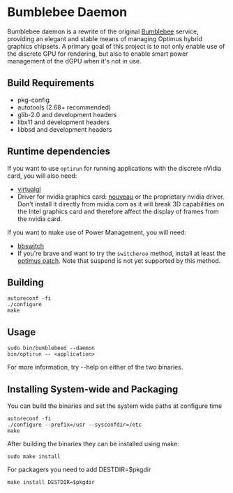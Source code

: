 Bumblebee Daemon
=================

Bumblebee daemon is a rewrite of the original
[Bumblebee](https://github.com/Bumblebee-Project/Bumblebee)
service, providing an elegant and stable means of managing Optimus
hybrid graphics chipsets. A primary goal of this project is to not only
enable use of the discrete GPU for rendering, but also to enable
smart power management of the dGPU when it's not in use.

Build Requirements
-------------------

- pkg-config
- autotools (2.68+ recommended)
- glib-2.0 and development headers
- libx11 and development headers
- libbsd and development headers

Runtime dependencies
--------------------

If you want to use `optirun` for running applications with the discrete nVidia
card, you will also need:

- [virtualgl](http://virtualgl.org/)
- Driver for nvidia graphics card: [nouveau](http://nouveau.freedesktop.org/)
  or the proprietary nvidia driver. Don't install it directly from nvidia.com
  as it will break 3D capabilities on the Intel graphics card and therefore
  affect the display of frames from the nvidia card.

If you want to make use of Power Management, you will need:

- [bbswitch](https://github.com/Bumblebee-Project/bbswitch)
- If you're brave and want to try the `switcheroo` method, install at least the
  [optimus patch](http://lekensteyn.nl/files/nouveau-switcheroo-optimus.patch).
  Note that suspend is not yet supported by this method.

Building
---------

    autoreconf -fi
    ./configure
    make

Usage
------

    sudo bin/bumblebeed --daemon
    bin/optirun -- <application>
    
For more information, try --help on either of the two binaries.

Installing System-wide and Packaging
-------------------------------------

You can build the binaries and set the system wide paths at configure time

    autoreconf -fi
    ./configure --prefix=/usr --sysconfdir=/etc
    make

After building the binaries they can be installed using make:

    sudo make install

For packagers you need to add DESTDIR=$pkgdir

    make install DESTDIR=$pkgdir
